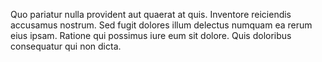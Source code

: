 Quo pariatur nulla provident aut quaerat at quis. Inventore reiciendis accusamus nostrum. Sed fugit dolores illum delectus numquam ea rerum eius ipsam. Ratione qui possimus iure eum sit dolore. Quis doloribus consequatur qui non dicta.